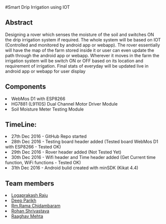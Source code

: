 #Smart Drip Irrigation using IOT 

<h2>Abstract</h2>
   <p>Designing a rover which senses the moisture of the soil and switches ON the drip irrigation system if required. The whole system will be based on IOT (Controlled and monitored by android app or webapp). The rover essentially will have the map of the farm stored inside it or user can even update the path through the android app or webapp. Wherever it moves in the farm the irrigation system will be switch ON or OFF based on its location and requirement of irrigation. Final stats of everyday will be updated live in android app or webapp for user display</p>
   
<h2>Components</h2>
  <li>WebMos D1 with ESP8266
  <li>HG7881 (L9110S) Dual Channel Motor Driver Module
  <li>Soil Moisture Meter Testing Module

<h2>TimeLine:</h2>
  <li> 27th Dec 2016 - GitHub Repo started 
  <li> 28th Dec 2016 - Testing board header added (Tested board WebMos D1 with ESP8266 - Tested OK)
  <li> 29th Dec 2016 - Rover header added (Not Tested Yet)
  <li> 30th Dec 2016 - Wifi header and Time header added (Get Current time function, WiFi functions - Tested OK)
  <li> 31th Dec 2016 - Android bulid created with minSDK (Kikat 4.4)
  
<h2>Team members</h2>
<li><a href="https://github.com/logaprakash" target="_blank">Logaprakash Raju</a>
<li><a href="#" target="_blank">Deep Parikh</a>
<li><a href="#" target="_blank">Rm.Rama Chidambaram</a>
<li><a href="#" target="_blank">Rohan Shrivastava</a>
<li><a href="https://github.com/raaghavmehta" target="_blank">Raaghav Mehta</a>
